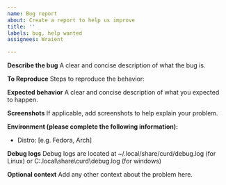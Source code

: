 ```yaml
---
name: Bug report
about: Create a report to help us improve
title: ''
labels: bug, help wanted
assignees: Wraient

---
```


**Describe the bug**
A clear and concise description of what the bug is.

**To Reproduce**
Steps to reproduce the behavior:

**Expected behavior**
A clear and concise description of what you expected to happen.

**Screenshots**
If applicable, add screenshots to help explain your problem.

**Environment (please complete the following information):**
 - Distro: [e.g. Fedora, Arch]

**Debug logs**
Debug logs are located at ~/.local/share/curd/debug.log (for Linux)
or C:\.local\share\curd\debug.log (for windows)

**Optional context**
Add any other context about the problem here.
